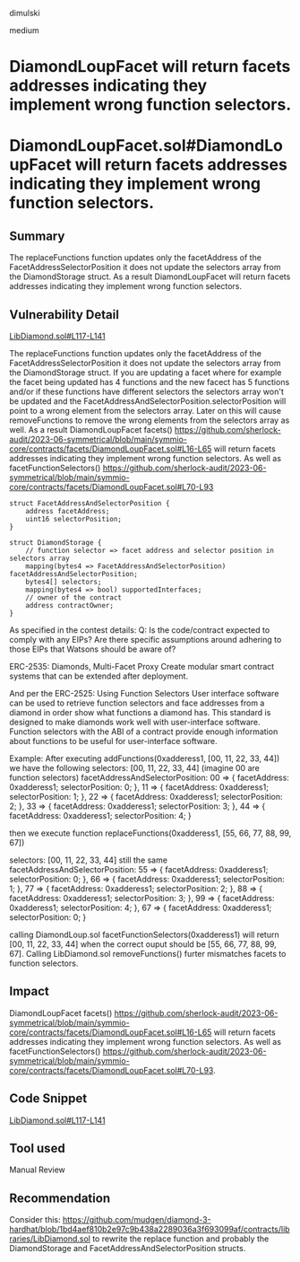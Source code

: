 dimulski

medium

# DiamondLoupFacet will return facets addresses indicating they implement wrong function selectors.

# DiamondLoupFacet.sol#DiamondLoupFacet will return facets addresses indicating they implement wrong function selectors.

## Summary

The replaceFunctions function updates only the facetAddress of the FacetAddressSelectorPosition it does not update the selectors array from the DiamondStorage struct. As a result DiamondLoupFacet will return facets addresses indicating they implement wrong function selectors.

## Vulnerability Detail

[LibDiamond.sol#L117-L141](https://github.com/sherlock-audit/2023-06-symmetrical/blob/main/symmio-core/contracts/libraries/LibDiamond.sol#L117-L141)

The replaceFunctions function updates only the facetAddress of the FacetAddressSelectorPosition it does not update the selectors array from the DiamondStorage struct. If you are updating a facet where for example the facet being updated has 4 functions and the new facect has 5 functions and/or if these functions have different selectors the selectors array won't be updated and the FacetAddressAndSelectorPosition.selectorPosition will point to a wrong element from the selectors array. Later on this will cause removeFunctions to remove the wrong elements from the selectors array as well. As a result DiamondLoupFacet facets() https://github.com/sherlock-audit/2023-06-symmetrical/blob/main/symmio-core/contracts/facets/DiamondLoupFacet.sol#L16-L65 will return facets addresses indicating they implement wrong function selectors. As well as facetFunctionSelectors() https://github.com/sherlock-audit/2023-06-symmetrical/blob/main/symmio-core/contracts/facets/DiamondLoupFacet.sol#L70-L93

    struct FacetAddressAndSelectorPosition {
        address facetAddress;
        uint16 selectorPosition;
    }

    struct DiamondStorage {
        // function selector => facet address and selector position in selectors array
        mapping(bytes4 => FacetAddressAndSelectorPosition) facetAddressAndSelectorPosition;
        bytes4[] selectors;
        mapping(bytes4 => bool) supportedInterfaces;
        // owner of the contract
        address contractOwner;
    }

As specified in the contest details: 
Q: Is the code/contract expected to comply with any EIPs? Are there specific assumptions around adhering to those EIPs that Watsons should be aware of?
        
ERC-2535: Diamonds, Multi-Facet Proxy
Create modular smart contract systems that can be extended after deployment.

And per the ERC-2525: 
Using Function Selectors
User interface software can be used to retrieve function selectors and face addresses from a diamond in order show what functions a diamond has. This standard is designed to make diamonds work well with user-interface software. Function selectors with the ABI of a contract provide enough information about functions to be useful for user-interface software.
 
 Example: 
 After executing addFunctions(0xadderess1, [00, 11, 22, 33, 44]) we have the following 
 selectors: [00, 11, 22, 33, 44] (imagine 00 are function selectors)
 facetAddressAndSelectorPosition:
  00 => {
    facetAddress: 0xadderess1;
    selectorPosition: 0;
  },
   11 => {
    facetAddress: 0xadderess1;
    selectorPosition: 1;
  },
   22 => {
    facetAddress: 0xadderess1;
    selectorPosition: 2;
  },
   33 => {
    facetAddress: 0xadderess1;
    selectorPosition: 3;
  },
   44 => {
    facetAddress: 0xadderess1;
    selectorPosition: 4;
  }

  then we execute function replaceFunctions(0xadderess1, [55, 66, 77, 88, 99, 67])

  selectors: [00, 11, 22, 33, 44] still the same 
 facetAddressAndSelectorPosition:
  55 => {
    facetAddress: 0xadderess1;
    selectorPosition: 0;
  },
   66 => {
    facetAddress: 0xadderess1;
    selectorPosition: 1;
  },
   77 => {
    facetAddress: 0xadderess1;
    selectorPosition: 2;
  },
   88 => {
    facetAddress: 0xadderess1;
    selectorPosition: 3;
  },
   99 => {
    facetAddress: 0xadderess1;
    selectorPosition: 4;
  },
   67 => {
    facetAddress: 0xadderess1;
    selectorPosition: 0;
  }

calling DiamondLoup.sol facetFunctionSelectors(0xadderess1) will return [00, 11, 22, 33, 44] when the correct ouput should be [55, 66, 77, 88, 99, 67]. Calling LibDiamond.sol removeFunctions() furter mismatches facets to function selectors.

## Impact

DiamondLoupFacet facets() https://github.com/sherlock-audit/2023-06-symmetrical/blob/main/symmio-core/contracts/facets/DiamondLoupFacet.sol#L16-L65 will return facets addresses indicating they implement wrong function selectors. As well as facetFunctionSelectors() https://github.com/sherlock-audit/2023-06-symmetrical/blob/main/symmio-core/contracts/facets/DiamondLoupFacet.sol#L70-L93. 

## Code Snippet

[LibDiamond.sol#L117-L141](https://github.com/sherlock-audit/2023-06-symmetrical/blob/main/symmio-core/contracts/libraries/LibDiamond.sol#L117-L141)

## Tool used

Manual Review

## Recommendation

Consider this: https://github.com/mudgen/diamond-3-hardhat/blob/1bd4aef810b2e97c9b438a2289036a3f693099af/contracts/libraries/LibDiamond.sol to rewrite the replace function and probably the DiamondStorage and FacetAddressAndSelectorPosition structs.